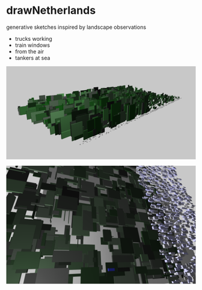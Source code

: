 # drawNetherlands

generative sketches inspired by landscape observations

* trucks
    working
* train windows
* from the air
* tankers at sea

![screenshot](trucks.png)

![screenshot](clouds.png)